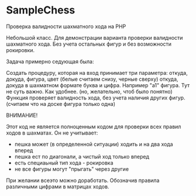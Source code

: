 # SampleChess
Проверка валидности шахматного хода на PHP

Небольшой класс. Для демонстрации варианта проверки валидности
шахматного хода. Без учета остальных фигур и без возможности
рокировки.

Задача примерно седующая была:

Создать процедуру, которая на вход принимает три параметра: откуда, докуда, фигура, цвет (белые считаем снизу, черные сверху)
откуда, докуда в шахматном формате буква и цифра. Например "a1"
фигура. Тут не суть важно. Как удобнее. (но, желательно, чтоб было понятно)
Функция проверяет валидность хода, без учета наличия других фигур. (считаем что на доске фигура только одна)

ВНИМАНИЕ!

Этот код не является полноценным кодом для проверки всех правил ходов в шахматах. Он не учитывает:
- пешка может (в определенной ситуации) ходить и на два хода вперед
- пешка ест по диагонали, а чистый ход только вперед
- есть специаьный тип хода - рокировка
- не все фигуры могут "прыгать" через другие

При желании всеэто можно доработать. Обозначив правила различными цифрами в матрицах ходов.